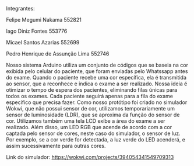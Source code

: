 Integrantes:

Felipe Megumi Nakama 552821

Iago Diniz Fontes 553776

Micael Santos Azarias 552699

Pedro Henrique de Assunção Lima 552746


Nosso sistema Arduino utiliza um conjunto de códigos que se baseia na cor exibida pelo celular do paciente, que foram enviadas pelo Whatssapp antes do exame. Quando o paciente recebe uma cor específica, ela é transmitida ao sensor, que a reconhece e indica o exame a ser realizado. Nossa ideia é otimizar o tempo de espera dos pacientes, eliminando filas únicas para todos os exames. Cada paciente seguirá apenas para a fila do exame específico que precisa fazer.
Como nosso protótipo foi criado no simulador Wokwi, que não possui sensor de cor, utilizamos temporariamente um sensor de luminosidade (LDR), que se aproxima da função do sensor de cor. Utilizamos também uma tela LCD exibe a área do exame a ser realizado. Além disso, um LED RGB que acende de acordo com a cor captada pelo sensor de cores, neste caso do simulador, o sensor de luz. Por exemplo, se a cor verde for detectada, a luz verde do LED acenderá, e assim sucessivamente para outras cores.


Link do simulador: https://wokwi.com/projects/394054341549709313

